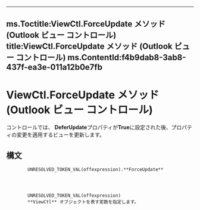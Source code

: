 

---
ms.Toctitle:ViewCtl.ForceUpdate メソッド (Outlook ビュー コントロール)
title:ViewCtl.ForceUpdate メソッド (Outlook ビュー コントロール)
ms.ContentId:f4b9dab8-3ab8-437f-ea3e-011a12b0e7fb
---
# ViewCtl.ForceUpdate メソッド (Outlook ビュー コントロール)




コントロールでは、 **DeferUpdate**プロパティが**True**に設定された後、プロパティの変更を適用するビューを更新します。

## 構文

            UNRESOLVED_TOKEN_VAL(offexpression).**ForceUpdate**




            UNRESOLVED_TOKEN_VAL(offexpression)
            **ViewCtl** オブジェクトを表す変数を指定します。




